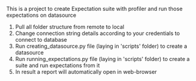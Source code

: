 This is a project to create Expectation suite with profiler and run those expectations on datasource
1. Pull all folder structure from remote to local
2. Change connection string details according to your credentials to connect to database
3. Run creating_datasource.py file (laying in 'scripts' folder) to create a datasource
4. Run running_expectations.py file (laying in 'scripts' folder) to create a suite and run expectations from it
5. In result a report will automatically open in web-browser
